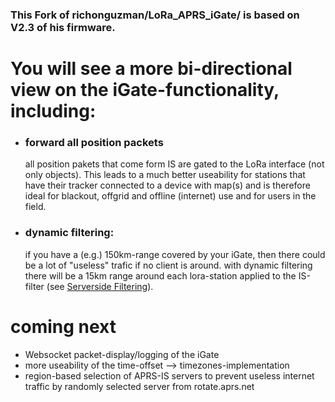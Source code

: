 ### This Fork of richonguzman/LoRa_APRS_iGate/ is based on V2.3 of his firmware.

# You will see a more bi-directional view on the iGate-functionality, including:

* ### forward all position packets
  all position pakets that come form IS are gated to the LoRa interface (not only objects). This leads to a much better useability for stations that have their tracker connected to a device with map(s) and is therefore ideal for blackout, offgrid and offline (internet) use and for users in the field.



* ### dynamic filtering: 
  if you have a (e.g.) 150km-range covered by your iGate, then there could be a lot of "useless" trafic if no client is around. with dynamic filtering there will be a 15km range around each lora-station applied to the IS-filter (see [Serverside Filtering](https://www.aprs-is.net/javAPRSFilter.aspx)).
  

# coming next

* Websocket packet-display/logging of the iGate
* more useability of the time-offset --> timezones-implementation
* region-based selection of APRS-IS servers to prevent useless internet traffic by randomly selected server from rotate.aprs.net


